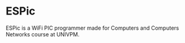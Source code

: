 # ESPic

ESPic is a WiFi PIC programmer made for Computers and Computers Networks course at UNIVPM.
